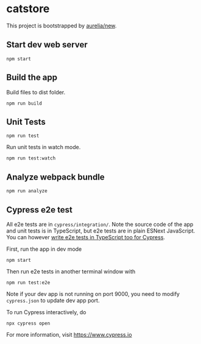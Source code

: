 # catstore

This project is bootstrapped by [aurelia/new](https://github.com/aurelia/new).

## Start dev web server

    npm start

## Build the app

Build files to dist folder.

    npm run build

## Unit Tests

    npm run test

Run unit tests in watch mode.

    npm run test:watch


## Analyze webpack bundle

    npm run analyze


## Cypress e2e test

All e2e tests are in `cypress/integration/`.
Note the source code of the app and unit tests is in TypeScript, but e2e tests are in plain ESNext JavaScript. You can however [write e2e tests in TypeScript too for Cypress](https://docs.cypress.io/guides/tooling/typescript-support.html#Transpiling-TypeScript-test-files).

First, run the app in dev mode

    npm start

Then run e2e tests in another terminal window with

    npm run test:e2e

Note if your dev app is not running on port 9000, you need to modify `cypress.json` to update dev app port.

To run Cypress interactively, do

    npx cypress open

For more information, visit https://www.cypress.io
